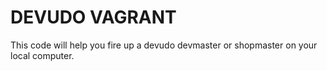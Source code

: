 DEVUDO VAGRANT
==============

This code will help you fire up a devudo devmaster or shopmaster on your local computer.

